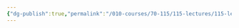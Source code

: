 ```yaml
---
{"dg-publish":true,"permalink":"/010-courses/70-115/115-lectures/115-lecture-6/","dgHomeLink":true,"dgPassFrontmatter":false,"dgShowBacklinks":true,"dgShowLocalGraph":true,"dgShowInlineTitle":false}
---
```

